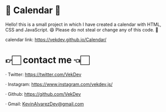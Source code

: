# 📆 Calendar 📆

Hello! this is a small project in which I have created a calendar with HTML, CSS and JavaScript. 😄
Please do not steal or change any of this code. 🔎

calendar link: https://vekdev.github.io/Calendar/

# 👉🏻 contact me 👈🏻

· Twitter: https://twitter.com/VekDev <br/>

· Instagram: https://www.instagram.com/vekdev.js/ <br/>

· Github: https://github.com/VekDev <br/>

· Gmail: KevinAlvarezDev@gmail.com <br/>


